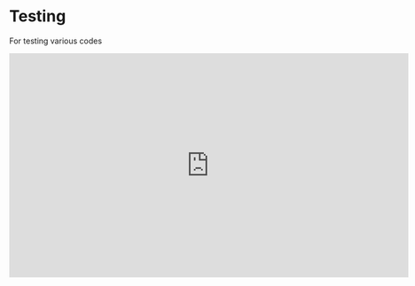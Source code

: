 # Testing
For testing various codes



<iframe id="ytplayer" type="text/html" width="720" height="405"
src="https://www.youtube.com/embed/Lc5-YB5e7Cg?loop=1  &modestbranding=1" &rel="0" 
frameborder="0" allowfullscreen>
